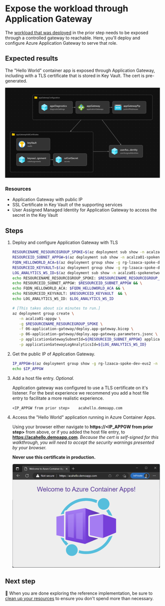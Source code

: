 # Expose the workload through Application Gateway

The [workload that was deployed](../05-hello-world-sample-app/README.md) in the prior step needs to be exposed through a controlled gateway to reachable. Here, you'll deploy and configure Azure Application Gateway to serve that role.

## Expected results

The "Hello World" container app is exposed through Application Gateway, including with a TLS certificate that is stored in Key Vault. The cert is pre-generated.

![A picture of the configuration of Application Gateway.](./media/application-gateway.png)

### Resources

- Application Gateway with public IP
- SSL Certificate in Key Vault of the supporting services
- User Assigned Managed Identity for Application Gateway to access the secret in the Key Vault

## Steps

1. Deploy and configure Application Gateway with TLS

   ```bash
   RESOURCENAME_RESOURCEGROUP_SPOKE=$(az deployment sub show -n acalza01-spokenetwork --query properties.outputs.spokeResourceGroupName.value -o tsv)
   RESOURCEID_SUBNET_APPGW=$(az deployment sub show -n acalza01-spokenetwork --query properties.outputs.spokeApplicationGatewaySubnetId.value -o tsv)
   FQDN_HELLOWORLD_ACA=$(az deployment group show -g rg-lzaaca-spoke-dev-eus -n acalza01-helloworld --query properties.outputs.helloWorldAppFqdn.value -o tsv)
   RESOURCEID_KEYVAULT=$(az deployment group show -g rg-lzaaca-spoke-dev-eus -n acalza01-dependencies --query properties.outputs.keyVaultId.value -o tsv)
   LOG_ANALYTICS_WS_ID=$(az deployment sub show -n acalza01-spokenetwork --query properties.outputs.logAnalyticsWorkspaceId.value -o tsv)
   echo RESOURCENAME_RESOURCEGROUP_SPOKE: $RESOURCENAME_RESOURCEGROUP_SPOKE && \
   echo RESOURCEID_SUBNET_APPGW: $RESOURCEID_SUBNET_APPGW && \
   echo FQDN_HELLOWORLD_ACA: $FQDN_HELLOWORLD_ACA && \
   echo RESOURCEID_KEYVAULT: $RESOURCEID_KEYVAULT  && \
   echo LOG_ANALYTICS_WS_ID: $LOG_ANALYTICS_WS_ID
   ```

   ```bash   
   # [This takes about six minutes to run.] 
   az deployment group create \
      -n acalza01-appgw \
      -g $RESOURCENAME_RESOURCEGROUP_SPOKE \
      -f 06-application-gateway/deploy.app-gateway.bicep \
      -p 06-application-gateway/deploy.app-gateway.parameters.jsonc \
      -p applicationGatewaySubnetId=${RESOURCEID_SUBNET_APPGW} applicationGatewayPrimaryBackendEndFqdn=${FQDN_HELLOWORLD_ACA} keyVaultId=${RESOURCEID_KEYVAULT} \
      -p applicationGatewayLogAnalyticsId=${LOG_ANALYTICS_WS_ID}
   ```

1. Get the public IP of Application Gateway.

   ```bash
   IP_APPGW=$(az deployment group show -g rg-lzaaca-spoke-dev-eus2 -n acalza01-appgw --query properties.outputs.applicationGatewayPublicIp.value -o tsv)
   echo $IP_APPGW
   ```

1. Add a host file entry. *Optional.*

   Application gateway was configured to use a TLS certificate on it's listener.  For the best experience we recommend you add a host file entry to facilitate a more realistic experience.

   `<IP_APPGW from prior step>    acahello.demoapp.com`

1. Access the "Hello World" application running in Azure Container Apps.

   Using your browser either navigate to **https://\<IP_APPGW from prior step>** from above, or if you added the host file entry, to **<https://acahello.demoapp.com>**. *Because the cert is self-signed for this walkthrough, you will need to accept the security warnings presented by your browser.*

   **Never use this certificate in production.**

   ![A screenshot of the "Hello World" application in a browser.](./media/app.png)

## Next step

:broom: When you are done exploring the reference implementation, be sure to [clean up your resources](../../README.md#broom-clean-up-resources) to ensure you don't spend more than necessary.
